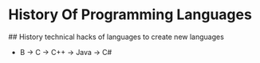 # History Of Programming Languages

## History technical hacks of languages to create new languages

- B -> C -> C++ -> Java -> C#
